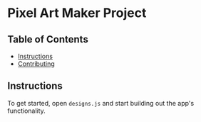 # Pixel Art Maker Project

## Table of Contents

* [Instructions](#instructions)
* [Contributing](#contributing)

## Instructions

To get started, open `designs.js` and start building out the app's functionality.


